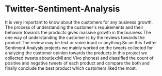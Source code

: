 # Twitter-Sentiment-Analysis
It is very important to know about the customers for any business growth. The process of understanding the customer's requirements and their behavior towards the products gives massive growth in the business.The one way of understanding the customer is by the reviews towards the product.The review may be text or voice input or anything.So on this Twitter Sentiment Analysis projects we mainly worked on the tweets collected for analyzing the customer opinion towards the products.In this project we collected tweets about(ex:Mi and Vivo phones) and classified the count of positive and negative tweets of each product and compare the both and finally conclude the best product which customers liked the most.
